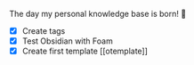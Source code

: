 The day my personal knowledge base is born! 🥳
- [x] Create tags
- [x] Test Obsidian with Foam 
- [x] Create first template [[otemplate]]
